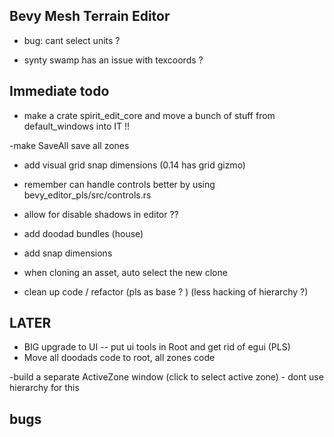 

## Bevy Mesh Terrain Editor

- bug: cant select units ? 
 
 
- synty swamp has an issue with texcoords ?


## Immediate todo 


- make a crate  spirit_edit_core  and move a bunch of stuff from default_windows into IT !!


-make SaveAll save all zones 
 

- add visual grid snap dimensions (0.14 has grid gizmo)


- remember can  handle controls better  by  using bevy_editor_pls/src/controls.rs




- allow for disable shadows in editor ??

- add doodad bundles (house) 

-  add snap dimensions 

- when cloning an asset, auto select the new clone 

- clean up code / refactor (pls as base ? ) (less hacking of hierarchy ?)
 
 
## LATER  


- BIG  upgrade to UI -- put ui tools in Root and get rid of egui (PLS)
- Move all doodads code to root, all zones code

-build a separate ActiveZone window (click to select active zone) - dont use hierarchy for this 




## bugs 

 